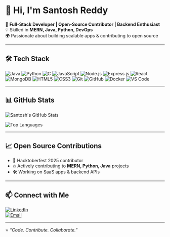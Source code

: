 # 👋 Hi, I'm Santosh Reddy  

🚀 **Full-Stack Developer | Open-Source Contributor | Backend Enthusiast**  
💡 Skilled in **MERN, Java, Python, DevOps**  
🌍 Passionate about building scalable apps & contributing to open source  

---

## 🛠️ Tech Stack

![Java](https://img.shields.io/badge/Java-ED8B00?style=for-the-badge&logo=openjdk&logoColor=white)
![Python](https://img.shields.io/badge/Python-3776AB?style=for-the-badge&logo=python&logoColor=white)
![C](https://img.shields.io/badge/C-00599C?style=for-the-badge&logo=c&logoColor=white)
![JavaScript](https://img.shields.io/badge/JavaScript-323330?style=for-the-badge&logo=javascript&logoColor=F7DF1E)
![Node.js](https://img.shields.io/badge/Node.js-43853D?style=for-the-badge&logo=node.js&logoColor=white)
![Express.js](https://img.shields.io/badge/Express.js-000000?style=for-the-badge&logo=express&logoColor=white)
![React](https://img.shields.io/badge/React-20232A?style=for-the-badge&logo=react&logoColor=61DAFB)
![MongoDB](https://img.shields.io/badge/MongoDB-4EA94B?style=for-the-badge&logo=mongodb&logoColor=white)
![HTML5](https://img.shields.io/badge/HTML5-E34F26?style=for-the-badge&logo=html5&logoColor=white)
![CSS3](https://img.shields.io/badge/CSS3-1572B6?style=for-the-badge&logo=css3&logoColor=white)
![Git](https://img.shields.io/badge/Git-F05032?style=for-the-badge&logo=git&logoColor=white)
![GitHub](https://img.shields.io/badge/GitHub-100000?style=for-the-badge&logo=github&logoColor=white)
![Docker](https://img.shields.io/badge/Docker-2CA5E0?style=for-the-badge&logo=docker&logoColor=white)
![VS Code](https://img.shields.io/badge/VS%20Code-0078d7?style=for-the-badge&logo=visual-studio-code&logoColor=white)

---

## 📊 GitHub Stats

![Santosh's GitHub Stats](https://github-readme-stats.vercel.app/api?username=SantoshReddy&show_icons=true&theme=tokyonight)

![Top Languages](https://github-readme-stats.vercel.app/api/top-langs/?username=SantoshReddy&layout=compact&theme=tokyonight)

---

## 📈 Open Source Contributions
- 🌱 Hacktoberfest 2025 contributor  
- 🔥 Actively contributing to **MERN, Python, Java** projects  
- 🛠️ Working on SaaS apps & backend APIs  

---

## 📫 Connect with Me  

[![LinkedIn](https://img.shields.io/badge/LinkedIn-0A66C2?style=for-the-badge&logo=linkedin&logoColor=white)](https://www.linkedin.com/in/santosh-reddy-95a342283)  
[![Email](https://img.shields.io/badge/Email-D14836?style=for-the-badge&logo=gmail&logoColor=white)](mailto:santosh1362004@gmail.com)  

---

⭐️ *“Code. Contribute. Collaborate.”*  

